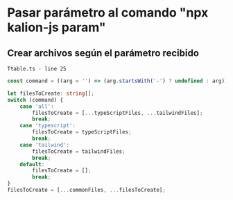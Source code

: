 # Pasar parámetro al comando "npx kalion-js param"

## Crear archivos según el parámetro recibido

`Ttable.ts - line 25`
```ts
const command = ((arg = '') => (arg.startsWith('-') ? undefined : arg))(process.argv[2]) || 'all';

let filesToCreate: string[];
switch (command) {
    case 'all':
        filesToCreate = [...typeScriptFiles, ...tailwindFiles];
        break;
    case 'typescript':
        filesToCreate = typeScriptFiles;
        break;
    case 'tailwind':
        filesToCreate = tailwindFiles;
        break;
    default:
        filesToCreate = [];
        break;
}
filesToCreate = [...commonFiles, ...filesToCreate];
```